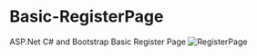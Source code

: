 # Basic-RegisterPage
ASP.Net C# and Bootstrap Basic Register Page
![RegisterPage](https://user-images.githubusercontent.com/80588363/222192748-f7e0a6f2-de2d-4790-a685-0ed6ee158fbf.PNG)
